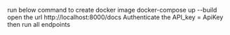 run below command to create docker image 
docker-compose up --build
open the url http://localhost:8000/docs
Authenticate the API_key = ApiKey
then run all endpoints
